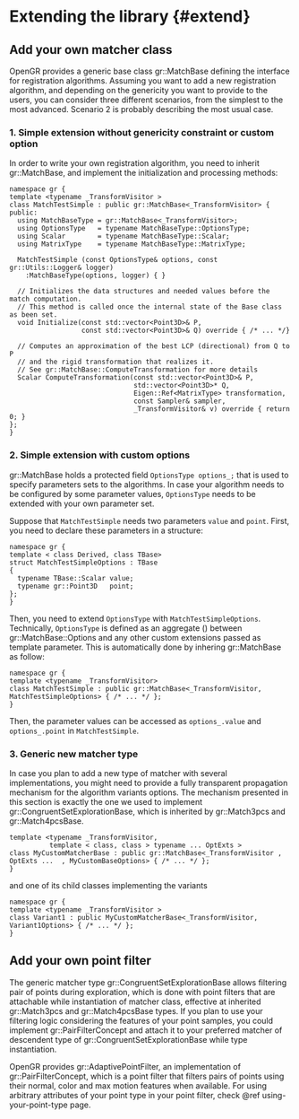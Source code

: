 # Extending the library {#extend}

## Add your own matcher class
OpenGR provides a generic base class gr::MatchBase defining the interface for registration algorithms.
Assuming you want to add a new registration algorithm, and depending on the genericity you want to provide to the users, you can consider three different scenarios, from the simplest to the most advanced.
Scenario 2 is probably describing the most usual case.

### 1. Simple extension without genericity constraint or custom option
In order to write your own registration algorithm, you need to inherit gr::MatchBase, and implement the initialization and processing methods:
```{.cpp}
namespace gr {
template <typename _TransformVisitor >
class MatchTestSimple : public gr::MatchBase<_TransformVisitor> {
public:
  using MatchBaseType = gr::MatchBase<_TransformVisitor>;
  using OptionsType   = typename MatchBaseType::OptionsType;
  using Scalar        = typename MatchBaseType::Scalar;
  using MatrixType    = typename MatchBaseType::MatrixType;

  MatchTestSimple (const OptionsType& options, const gr::Utils::Logger& logger)
    :MatchBaseType(options, logger) { }

  // Initializes the data structures and needed values before the match computation.
  // This method is called once the internal state of the Base class as been set.
  void Initialize(const std::vector<Point3D>& P,
                  const std::vector<Point3D>& Q) override { /* ... */}

  // Computes an approximation of the best LCP (directional) from Q to P
  // and the rigid transformation that realizes it.
  // See gr::MatchBase::ComputeTransformation for more details
  Scalar ComputeTransformation(const std::vector<Point3D>& P,
                               std::vector<Point3D>* Q,
                               Eigen::Ref<MatrixType> transformation,
                               const Sampler& sampler,
                               _TransformVisitor& v) override { return 0; }
};
}
```

### 2. Simple extension with custom options
gr::MatchBase holds a protected field `OptionsType options_;` that is used to specify parameters sets to the algorithms.
In case your algorithm needs to be configured by some parameter values, `OptionsType` needs to be extended with your own parameter set.

Suppose that `MatchTestSimple` needs two parameters `value` and `point`. First, you need to declare these parameters in a structure:
```{.cpp}
namespace gr {
template < class Derived, class TBase>
struct MatchTestSimpleOptions : TBase
{
  typename TBase::Scalar value;
  typename gr::Point3D   point;
};
}
```

Then, you need to extend `OptionsType` with `MatchTestSimpleOptions`.
Technically, `OptionsType` is defined as an aggregate () between gr::MatchBase::Options and any other custom extensions passed as template parameter.
This is automatically done by inhering gr::MatchBase as follow:
```{.cpp}
namespace gr {
template <typename _TransformVisitor>
class MatchTestSimple : public gr::MatchBase<_TransformVisitor, MatchTestSimpleOptions> { /* ... */ };
}
```
Then, the parameter values can be accessed as `options_.value` and `options_.point` in `MatchTestSimple`.

### 3. Generic new matcher type
In case you plan to add a new type of matcher with several implementations, you might need to provide a fully transparent propagation mechanism for the algorithm variants options.
The mechanism presented in this section is exactly the one we used to implement gr::CongruentSetExplorationBase, which is inherited by gr::Match3pcs and gr::Match4pcsBase.
```{.cpp}
template <typename _TransformVisitor,
          template < class, class > typename ... OptExts >
class MyCustomMatcherBase : public gr::MatchBase<_TransformVisitor , OptExts ...  , MyCustomBaseOptions> { /* ... */ };
}
```
and one of its child classes implementing the variants
```{.cpp}
namespace gr {
template <typename _TransformVisitor >
class Variant1 : public MyCustomMatcherBase<_TransformVisitor, Variant1Options> { /* ... */ };
}
```


## Add your own point filter
The generic matcher type gr::CongruentSetExplorationBase allows filtering pair of points during exploration, which is done with point filters that are attachable while instantiation of matcher class, effective at inherited gr::Match3pcs and gr::Match4pcsBase types. If you plan to use your filtering logic considering the features of your point samples, you could implement gr::PairFilterConcept and attach it to your preferred matcher of descendent type of gr::CongruentSetExplorationBase while type instantiation.

OpenGR provides gr::AdaptivePointFilter, an implementation of gr::PairFilterConcept, which is a point filter that filters pairs of points using their normal, color and max motion features when available. For using arbitrary attributes of your point type in your point filter, check @ref using-your-point-type page.